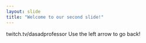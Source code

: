 ```yaml
---
layout: slide
title: "Welcome to our second slide!"
---
```

twitch.tv/dasadprofessor
Use the left arrow to go back!